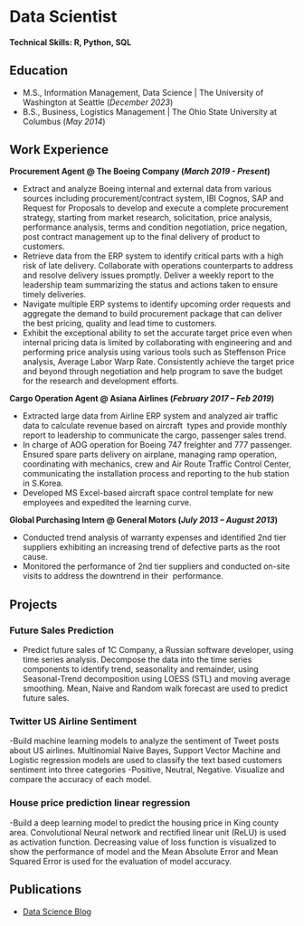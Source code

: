 # Data Scientist

#### Technical Skills: R, Python, SQL

## Education	       		
- M.S., Information Management, Data Science | The University of Washington at Seattle (_December 2023_)	 			        		
- B.S.,  Business, Logistics Management | The Ohio State University at Columbus (_May 2014_)

## Work Experience
**Procurement Agent @ The Boeing Company  (_March 2019 - Present_)**
- Extract and analyze Boeing internal and external data from various sources including procurement/contract system, IBI Cognos, SAP and Request for Proposals to develop and execute a complete procurement strategy, starting from market research, solicitation, price analysis, performance analysis, terms and condition negotiation, price negation, post contract management up to the final delivery of product to customers. 
- Retrieve data from the ERP system to identify critical parts with a high risk of late delivery. Collaborate with operations counterparts to address and resolve delivery issues promptly. Deliver a weekly report to the leadership team summarizing the status and actions taken to ensure timely deliveries.
- Navigate multiple ERP systems to identify upcoming order requests and aggregate the demand to build procurement package that can deliver the best pricing, quality and lead time to customers.
- Exhibit the exceptional ability to set the accurate target price even when internal pricing data is limited by collaborating with engineering and and performing price analysis using various tools such as Steffenson Price analysis, Average Labor Warp Rate. Consistently achieve the target price and beyond through negotiation and help program to save the budget for the research and development efforts. 

**Cargo Operation Agent @ Asiana Airlines (_February 2017 – Feb 2019_)**
- Extracted large data from Airline ERP system and analyzed air traffic data to calculate revenue based on aircraft  types and provide monthly report to leadership to communicate the cargo, passenger sales trend. 
- In charge of AOG operation for Boeing 747 freighter and 777 passenger. Ensured spare parts delivery on airplane, managing ramp operation, coordinating with mechanics, crew and Air Route Traffic Control Center, communicating the installation process and reporting to the hub station in S.Korea.
- Developed MS Excel-based aircraft space control template for new employees and expedited the learning curve. 

**Global Purchasing Intern  	 @ General Motors (_July 2013 – August 2013_)**
 - Conducted trend analysis of warranty expenses and identified  2nd tier suppliers exhibiting an increasing trend of defective parts as the root cause.
 - Monitored the performance of 2nd tier suppliers and conducted on-site visits to address the downtrend in their  performance. 

## Projects
### Future Sales Prediction
 - Predict future sales of 1C Company, a Russian software developer, using time series analysis. Decompose the data into the time series components to identify trend, seasonality and remainder, using Seasonal-Trend decomposition using LOESS (STL) and moving average smoothing. Mean, Naive and Random walk forecast are used to predict future sales.



### Twitter US Airline Sentiment
-Build machine learning models to analyze the sentiment of Tweet posts about US airlines. Multinomial Naive Bayes, Support Vector Machine and Logistic regression models are used to classify the text based customers sentiment into three categories -Positive, Neutral, Negative. Visualize and compare the accuracy of each model. 


### House price prediction linear regression
-Build a deep learning model to predict the housing price in King county area.  Convolutional Neural network and rectified linear unit (ReLU) is used as activation function. Decreasing value of loss function is visualized to show the performance of model and the Mean Absolute Error and Mean Squared Error is used for the evaluation of model accuracy. 


## Publications
- [Data Science Blog](https://medium.com/@kiuk0131)
